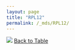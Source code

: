 ```yaml
---
layout: page
title: "RPL12"
permalink: /_mds/RPL12/
---
```


![](../../alns_9.28.22/aln_5HSAA092362_0.981.png?raw=true
)
[Back to Table](../../display)
